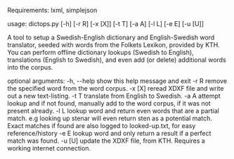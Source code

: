 Requirements:
lxml, simplejson

usage: dictops.py [-h] [-r R] [-x [X]] [-t T] [-a A] [-l L] [-e E] [-u [U]]

A tool to setup a Swedish-English dictionary and English-Swedish word
translator, seeded with words from the Folkets Lexikon, provided by KTH. You
can perform offline dictionary lookups (Swedish to English), translations
(English to Swedish), and even add (or delete) additional words into the
corpus.

optional arguments:
  -h, --help  show this help message and exit
  -r R        remove the specified word from the word corpus.
  -x [X]      reread XDXF file and write out a new text-listing.
  -t T        translate from English to Swedish.
  -a A        attempt lookup and if not found, manually add to the word
              corpus, if it was not present already.
  -l L        lookup word and return even words that are a partial match. e.g
              looking up stenar will even return sten as a potential match.
              Exact matches if found are also logged to looked-up.txt, for
              easy reference/history
  -e E        lookup word and only return a result if a perfect match was
              found.
  -u [U]      update the XDXF file, from KTH. Requires a working internet
              connection.

